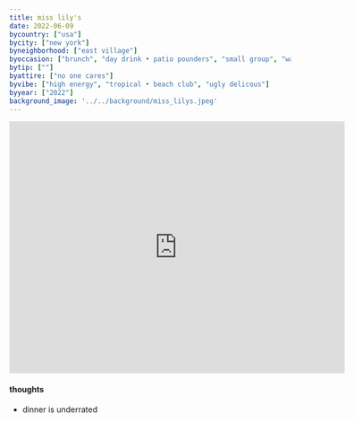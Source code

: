 ```yaml
---
title: miss lily's
date: 2022-06-09
bycountry: ["usa"]
bycity: ["new york"]
byneighborhood: ["east village"]
byoccasion: ["brunch", "day drink • patio pounders", "small group", "walk-in • last minute"]
bytip: [""]
byattire: ["no one cares"]
byvibe: ["high energy", "tropical • beach club", "ugly delicous"]
byyear: ["2022"]
background_image: '../../background/miss_lilys.jpeg'
---
```


<iframe src="https://www.google.com/maps/embed?pb=!1m18!1m12!1m3!1d3023.6348890290315!2d-73.98642722334527!3d40.72605337139134!2m3!1f0!2f0!3f0!3m2!1i1024!2i768!4f13.1!3m3!1m2!1s0x89c2599d4facc6cf%3A0xa42eda0c257cd184!2sMiss%20Lily&#39;s%207A%20Cafe!5e0!3m2!1sen!2sus!4v1705598309055!5m2!1sen!2sus" width="600" height="450" style="border:0;" allowfullscreen="" loading="lazy" referrerpolicy="no-referrer-when-downgrade"></iframe>

#### thoughts
* dinner is underrated